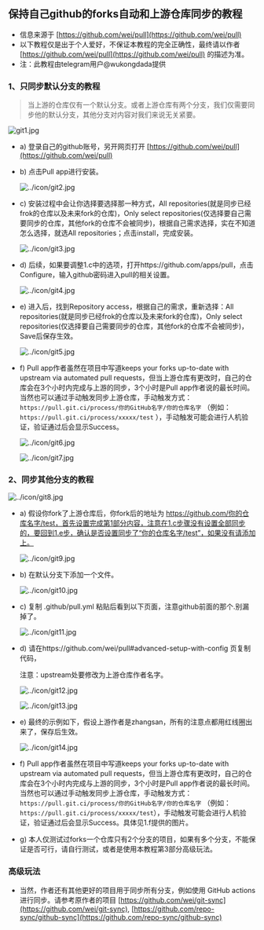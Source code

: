 ## 保持自己github的forks自动和上游仓库同步的教程
 - 信息来源于 [https://github.com/wei/pull](https://github.com/wei/pull)
 - 以下教程仅是出于个人爱好，不保证本教程的完全正确性，最终请以作者 [https://github.com/wei/pull](https://github.com/wei/pull) 的描述为准。
 - 注：此教程由telegram用户@wukongdada提供
### 1、只同步默认分支的教程	

>   当上游的仓库仅有一个默认分支。或者上游仓库有两个分支，我们仅需要同步他的默认分支，其他分支对内容对我们来说无关紧要。	

   ![git1.jpg](../icon/git1.jpg)	
   
   - a)  登录自己的github账号，另开网页打开 [https://github.com/wei/pull](https://github.com/wei/pull)	

   - b)  点击Pull app进行安装。	

     ![../icon/git2.jpg](../icon/git2.jpg)	

   - c)  安装过程中会让你选择要选择那一种方式，All repositories(就是同步已经frok的仓库以及未来fork的仓库)，Only select repositories(仅选择要自己需要同步的仓库，其他fork的仓库不会被同步)，根据自己需求选择，实在不知道怎么选择，就选All repositories；点击install，完成安装。	

     ![../icon/git3.jpg](../icon/git3.jpg)	

   - d)  后续，如果要调整1.c中的选项，打开https://github.com/apps/pull，点击Configure，输入github密码进入pull的相关设置。	

     ![../icon/git4.jpg](../icon/git4.jpg)	

   - e)  进入后，找到Repository access，根据自己的需求，重新选择：All repositories(就是同步已经frok的仓库以及未来fork的仓库)，Only select repositories(仅选择要自己需要同步的仓库，其他fork的仓库不会被同步)，Save后保存生效。	

     ![../icon/git5.jpg](../icon/git5.jpg)	

   - f)  Pull app作者虽然在项目中写道keeps your forks up-to-date with upstream via automated pull requests，但当上游仓库有更改时，自己的仓库会在3个小时内完成与上游的同步，3个小时是Pull app作者说的最长时间。当然也可以通过手动触发同步上游仓库，手动触发方式：`https://pull.git.ci/process/你的GitHub名字/你的仓库名字` （例如：`https://pull.git.ci/process/xxxxx/test` ），手动触发可能会进行人机验证，验证通过后会显示Success。	

     ![../icon/git6.jpg](../icon/git6.jpg)	

     ![../icon/git7.jpg](../icon/git7.jpg)	

### 2、同步其他分支的教程	

   ![../icon/git8.jpg](../icon/git8.jpg)	

 - a)  假设你fork了上游仓库后，你fork后的地址为 https://github.com/你的仓库名字/test，首先设置完成第1部分内容，注意在1.c步骤没有设置全部同步的，要回到1.e步，确认是否设置同步了“你的仓库名字/test”，如果没有请添加上。	

    ![../icon/git9.jpg](../icon/git9.jpg)	

 - b)  在默认分支下添加一个文件。	

    ![../icon/git10.jpg](../icon/git10.jpg)	


 - c)  复制 .github/pull.yml 粘贴后看到以下页面，注意github前面的那个.别漏掉了。	

    ![../icon/git11.jpg](../icon/git11.jpg)	

 - d)  请在https://github.com/wei/pull\#advanced-setup-with-config 页复制代码，	

    注意：upstream处要修改为上游仓库作者名字。	

    ![../icon/git12.jpg](../icon/git12.jpg)                                                                      

    ![../icon/git13.jpg](../icon/git13.jpg)	

 - e)  最终的示例如下，假设上游作者是zhangsan，所有的注意点都用红线圈出来了，保存后生效。	

    ![../icon/git14.jpg](../icon/git14.jpg)	

 - f)  Pull app作者虽然在项目中写道keeps your forks up-to-date with upstream via automated pull requests，但当上游仓库有更改时，自己的仓库会在3个小时内完成与上游的同步，3个小时是Pull app作者说的最长时间。当然也可以通过手动触发同步上游仓库，手动触发方式：`https://pull.git.ci/process/你的GitHub名字/你的仓库名字` （例如：`https://pull.git.ci/process/xxxxx/test`），手动触发可能会进行人机验证，验证通过后会显示Success。具体见1.f提供的图片。	

 - g)  本人仅测试过forks一个仓库只有2个分支的项目，如果有多个分支，不能保证是否可行，请自行测试，或者是使用本教程第3部分高级玩法。	

### 高级玩法	

-  当然，作者还有其他更好的项目用于同步所有分支，例如使用 GitHub actions 进行同步。请参考原作者的项目 [https://github.com/wei/git-sync](https://github.com/wei/git-sync), [https://github.com/repo-sync/github-sync](https://github.com/repo-sync/github-sync)